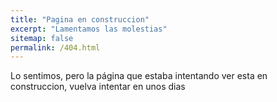 ```yaml
---
title: "Pagina en construccion"
excerpt: "Lamentamos las molestias"
sitemap: false
permalink: /404.html
---
```


Lo sentimos, pero la página que estaba intentando ver esta en construccion, vuelva intentar en unos dias

<script>
  var GOOG_FIXURL_LANG = 'es';
  var GOOG_FIXURL_SITE = '{{ site.url }}'
</script>
<script src="https://linkhelp.clients.google.com/tbproxy/lh/wm/fixurl.js">
</script>
